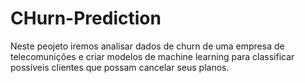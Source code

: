 # CHurn-Prediction
Neste peojeto iremos analisar dados de churn de uma empresa de telecomunições e criar modelos de machine learning para classificar possíveis clientes que possam cancelar seus planos.
